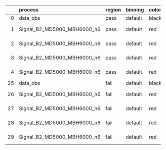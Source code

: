 |    | process                     | region   | binning   | color   | process_type   |   scale | variation   | source_filename                                                      | source_histname    | alias                       | title     |   combine_idx |     lnN |   shapes | syst_type   | direction   | variation_alias   |
|---:|:----------------------------|:---------|:----------|:--------|:---------------|--------:|:------------|:---------------------------------------------------------------------|:-------------------|:----------------------------|:----------|--------------:|--------:|---------:|:------------|:------------|:------------------|
|  0 | data_obs                    | pass     | default   | black   | DATA           |       1 | nominal     | ./histograms_for_2DAlphabet_v18//BH_Data.root                        | hpass              | Data                        | Data      |           nan | nan     |      nan | nan         | nan         | nan               |
|  1 | Signal_B2_MD5000_MBH6000_n6 | pass     | default   | red     | SIGNAL         |       1 | lumi        | ./histograms_for_2DAlphabet_v18//BH_Signal_B2_MD5000_MBH6000_n6.root | hpass              | Signal_B2_MD5000_MBH6000_n6 | BH signal |           nan |   1.016 |      nan | lnN         | nan         | nan               |
|  2 | Signal_B2_MD5000_MBH6000_n6 | pass     | default   | red     | SIGNAL         |       1 | SVM         | ./histograms_for_2DAlphabet_v18//BH_Signal_B2_MD5000_MBH6000_n6.root | hpass_SVMsyst_up   | Signal_B2_MD5000_MBH6000_n6 | BH signal |           nan | nan     |        1 | shapes      | Up          | SVMsyst           |
|  3 | Signal_B2_MD5000_MBH6000_n6 | pass     | default   | red     | SIGNAL         |       1 | SVM         | ./histograms_for_2DAlphabet_v18//BH_Signal_B2_MD5000_MBH6000_n6.root | hpass_SVMsyst_down | Signal_B2_MD5000_MBH6000_n6 | BH signal |           nan | nan     |        1 | shapes      | Down        | SVMsyst           |
|  4 | Signal_B2_MD5000_MBH6000_n6 | pass     | default   | red     | SIGNAL         |       1 | nominal     | ./histograms_for_2DAlphabet_v18//BH_Signal_B2_MD5000_MBH6000_n6.root | hpass              | Signal_B2_MD5000_MBH6000_n6 | BH signal |           nan | nan     |      nan | nan         | nan         | nan               |
| 25 | data_obs                    | fail     | default   | black   | DATA           |       1 | nominal     | ./histograms_for_2DAlphabet_v18//BH_Data.root                        | hfail              | Data                        | Data      |           nan | nan     |      nan | nan         | nan         | nan               |
| 26 | Signal_B2_MD5000_MBH6000_n6 | fail     | default   | red     | SIGNAL         |       1 | lumi        | ./histograms_for_2DAlphabet_v18//BH_Signal_B2_MD5000_MBH6000_n6.root | hfail              | Signal_B2_MD5000_MBH6000_n6 | BH signal |           nan |   1.016 |      nan | lnN         | nan         | nan               |
| 27 | Signal_B2_MD5000_MBH6000_n6 | fail     | default   | red     | SIGNAL         |       1 | SVM         | ./histograms_for_2DAlphabet_v18//BH_Signal_B2_MD5000_MBH6000_n6.root | hfail_SVMsyst_up   | Signal_B2_MD5000_MBH6000_n6 | BH signal |           nan | nan     |        1 | shapes      | Up          | SVMsyst           |
| 28 | Signal_B2_MD5000_MBH6000_n6 | fail     | default   | red     | SIGNAL         |       1 | SVM         | ./histograms_for_2DAlphabet_v18//BH_Signal_B2_MD5000_MBH6000_n6.root | hfail_SVMsyst_down | Signal_B2_MD5000_MBH6000_n6 | BH signal |           nan | nan     |        1 | shapes      | Down        | SVMsyst           |
| 29 | Signal_B2_MD5000_MBH6000_n6 | fail     | default   | red     | SIGNAL         |       1 | nominal     | ./histograms_for_2DAlphabet_v18//BH_Signal_B2_MD5000_MBH6000_n6.root | hfail              | Signal_B2_MD5000_MBH6000_n6 | BH signal |           nan | nan     |      nan | nan         | nan         | nan               |